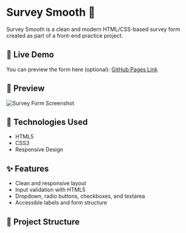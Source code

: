# Survey Smooth 📝

Survey Smooth is a clean and modern HTML/CSS-based survey form created as part of a front-end practice project.

## 🚀 Live Demo
You can preview the form here (optional):
[GitHub Pages Link](https://yourusername.github.io/survey-smooth)

## 📸 Preview

![Survey Form Screenshot](./assets/screenshot.png)

## 🔧 Technologies Used

- HTML5
- CSS3
- Responsive Design

## ✨ Features

- Clean and responsive layout
- Input validation with HTML5
- Dropdown, radio buttons, checkboxes, and textarea
- Accessible labels and form structure

## 📂 Project Structure

